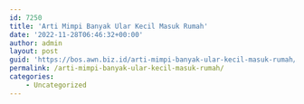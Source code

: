 ```yaml
---
id: 7250
title: 'Arti Mimpi Banyak Ular Kecil Masuk Rumah'
date: '2022-11-28T06:46:32+00:00'
author: admin
layout: post
guid: 'https://bos.awn.biz.id/arti-mimpi-banyak-ular-kecil-masuk-rumah/'
permalink: /arti-mimpi-banyak-ular-kecil-masuk-rumah/
categories:
    - Uncategorized
---
```


